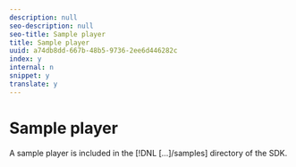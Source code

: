 ```yaml
---
description: null
seo-description: null
seo-title: Sample player
title: Sample player
uuid: a74db8dd-667b-48b5-9736-2ee6d446282c
index: y
internal: n
snippet: y
translate: y
---
```


# Sample player

A sample player is included in the [!DNL  […]/samples] directory of the SDK.
